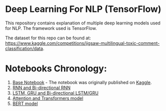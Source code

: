# Deep Learning For NLP (TensorFlow)

This repository contains explanation of multiple deep learning models used for NLP. The framework used is TensorFlow.

The dataset for this repo can be found at: https://www.kaggle.com/competitions/jigsaw-multilingual-toxic-comment-classification/data.

# Notebooks Chronology:

1. [Base Notebook](https://github.com/PragyanSubedi/NLP-Deep-Learning/blob/main/1.%20Base%20Notebook.ipynb) - The notebook was originally published on [Kaggle](https://www.kaggle.com/code/tanulsingh077/deep-learning-for-nlp-zero-to-transformers-bert]).
2. [RNN and Bi-directional RNN](https://github.com/PragyanSubedi/NLP-Deep-Learning/blob/main/2.%20RNN%20and%20Bi-directional%20RNN.ipynb)
3. [LSTM, GRU and Bi-directional LSTM/GRU](https://github.com/PragyanSubedi/NLP-Deep-Learning/blob/main/3.%20LSTM%2C%20GRU%20and%20Bi-directional%20LSTM_GRU.ipynb)
4. [Attention and Transformers model](https://github.com/PragyanSubedi/NLP-Deep-Learning/blob/main/4.%20Attention%20and%20Transformers%20model.ipynb)
5. [BERT model](https://github.com/PragyanSubedi/NLP-Deep-Learning/blob/main/5.%20BERT%20model.ipynb)